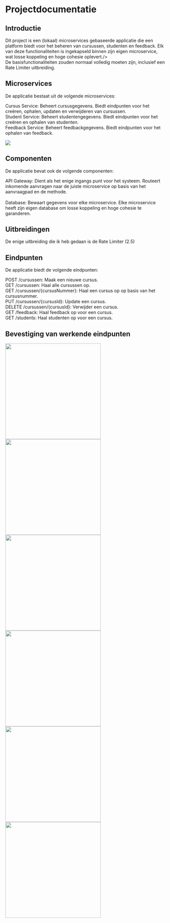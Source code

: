 # Projectdocumentatie
## Introductie
Dit project is een (lokaal) microservices gebaseerde applicatie die een platform biedt voor het beheren van cursussen, studenten en feedback. Elk van deze functionaliteiten is ingekapseld binnen zijn eigen microservice, wat losse koppeling en hoge cohesie oplevert./><br /> De basisfunctionaliteiten zouden normaal volledig moeten zijn, inclusief een Rate Limiter uitbreiding.

## Microservices
De applicatie bestaat uit de volgende microservices:

Cursus Service: Beheert cursusgegevens. Biedt eindpunten voor het creëren, ophalen, updaten en verwijderen van cursussen.<br />
Student Service: Beheert studentengegevens. Biedt eindpunten voor het creëren en ophalen van studenten.<br />
Feedback Service: Beheert feedbackgegevens. Biedt eindpunten voor het ophalen van feedback.<br />

<img src="https://firebasestorage.googleapis.com/v0/b/microservices-402412.appspot.com/o/matthias%2Fmicroservices.drawio.png?alt=media&token=c1c47d50-f4aa-4e08-994d-827a71d4e161"><br />
## Componenten
De applicatie bevat ook de volgende componenten:

API Gateway: Dient als het enige ingangs punt voor het systeem. Routeert inkomende aanvragen naar de juiste microservice op basis van het aanvraagpad en de methode.<br /><br />
Database: Bewaart gegevens voor elke microservice. Elke microservice heeft zijn eigen database om losse koppeling en hoge cohesie te garanderen.

## Uitbreidingen
De enige uitbreiding die ik heb gedaan is de Rate Limiter (2.5)

## Eindpunten
De applicatie biedt de volgende eindpunten:

POST /cursussen: Maak een nieuwe cursus.<br />
GET /cursussen: Haal alle cursussen op.<br />
GET /cursussen/{cursusNummer}: Haal een cursus op op basis van het cursusnummer.<br />
PUT /cursussen/{cursusId}: Update een cursus.<br />
DELETE /cursussen/{cursusId}: Verwijder een cursus.<br />
GET /feedback: Haal feedback op voor een cursus.<br />
GET /students: Haal studenten op voor een cursus.

## Bevestiging van werkende eindpunten

<img src="https://firebasestorage.googleapis.com/v0/b/microservices-402412.appspot.com/o/matthias%2Fgetcourses.png?alt=media&token=6f28ec5a-5fe5-420e-a009-dcfd7e05b8f2" width="300px">
<img src="https://firebasestorage.googleapis.com/v0/b/microservices-402412.appspot.com/o/matthias%2Fgetstudents.png?alt=media&token=08b55750-962f-41e8-9627-849fdd325eb8" width="300px">
<img src="https://firebasestorage.googleapis.com/v0/b/microservices-402412.appspot.com/o/matthias%2Fgetfeedback.png?alt=media&token=d3b96806-ec18-4481-9739-bd5e8f270b19" width="300px">
<img src="https://firebasestorage.googleapis.com/v0/b/microservices-402412.appspot.com/o/matthias%2Fcreatecourse.png?alt=media&token=19955410-23e2-4445-833a-8db5f7fe0d2c" width="300px">
<img src="https://firebasestorage.googleapis.com/v0/b/microservices-402412.appspot.com/o/matthias%2Fdeletecourse.png?alt=media&token=de57e644-cd73-4780-a6b2-26b0fef5e414" width="300px">
<img src="https://firebasestorage.googleapis.com/v0/b/microservices-402412.appspot.com/o/matthias%2Fupdatecourse.png?alt=media&token=60188e1c-4f3e-49f8-980c-8e17da851f73" width="300px">

